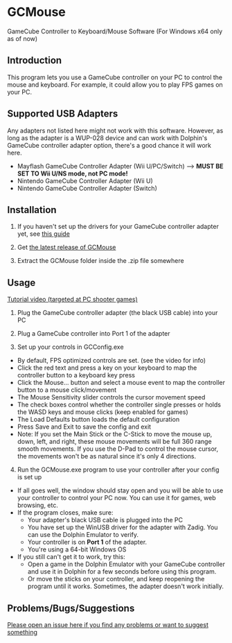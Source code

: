 # GCMouse
GameCube Controller to Keyboard/Mouse Software
(For Windows x64 only as of now)

## Introduction
This program lets you use a GameCube controller on your PC to control the mouse and keyboard.
For example, it could allow you to play FPS games on your PC.

## Supported USB Adapters
Any adapters not listed here might not work with this software.
However, as long as the adapter is a WUP-028 device and can work with Dolphin's GameCube controller adapter
option, there's a good chance it will work here.

* Mayflash GameCube Controller Adapter (Wii U/PC/Switch) --> **MUST BE SET TO Wii U/NS mode, not PC mode!**
* Nintendo GameCube Controller Adapter (Wii U)
* Nintendo GameCube Controller Adapter (Switch)

## Installation
1. If you haven't set up the drivers for your GameCube controller adapter yet,
see [this guide](https://www.maketecheasier.com/use-gamecube-controller-with-dolphin/)

2. Get [the latest release of GCMouse](https://github.com/bhegde8/GCMouse/releases)

3. Extract the GCMouse folder inside the .zip file somewhere

## Usage
[Tutorial video (targeted at PC shooter games)](https://www.youtube.com/watch?v=ybhIr61W2OM)

1. Plug the GameCube controller adapter (the black USB cable) into your PC

2. Plug a GameCube controller into Port 1 of the adapter

3. Set up your controls in GCConfig.exe
* By default, FPS optimized controls are set. (see the video for info)
* Click the red text and press a key on your keyboard to map the controller button to a keyboard key press
* Click the Mouse... button and select a mouse event to map the controller button to a mouse click/movement
* The Mouse Sensitivity slider controls the cursor movement speed
* The check boxes control whether the controller single presses or holds the WASD keys and mouse clicks (keep enabled for games)
* The Load Defaults button loads the default configuration
* Press Save and Exit to save the config and exit
* Note: If you set the Main Stick or the C-Stick to move the mouse up, down, left, and right, these mouse movements will be full 360 range smooth movements. If you use the D-Pad to control the mouse cursor, the movements won't be as natural since it's only 4 directions.

4. Run the GCMouse.exe program to use your controller after your config is set up
* If all goes well, the window should stay open and you will be able to use your controller to control your PC now. You can use it for games, web browsing, etc.
* If the program closes, make sure:
    * Your adapter's black USB cable is plugged into the PC
    * You have set up the WinUSB driver for the adapter with Zadig. You can use the Dolphin Emulator to verify.
    * Your controller is on __Port 1__ of the adapter.
    * You're using a 64-bit Windows OS
* If you still can't get it to work, try this:
    * Open a game in the Dolphin Emulator with your GameCube controller and use it in Dolphin for a few seconds before using this program.
    * Or move the sticks on your controller, and keep reopening the program until it works. Sometimes, the adapter doesn't work initially.

## Problems/Bugs/Suggestions
[Please open an issue here if you find any problems or want to suggest something](https://github.com/bhegde8/GCMouse/issues)


